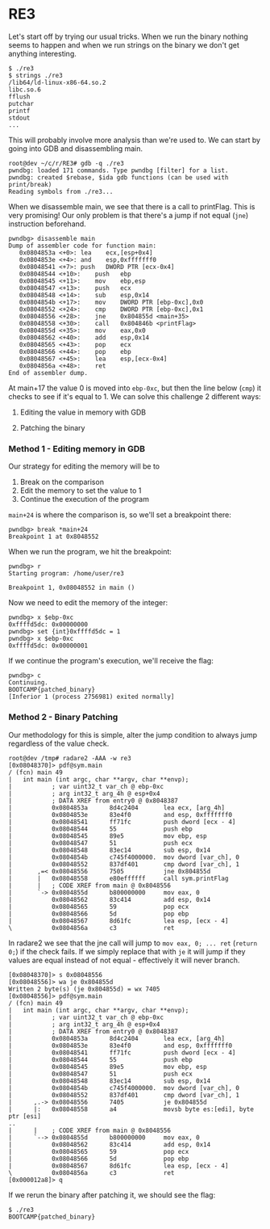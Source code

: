 # RE3

Let's start off by trying our usual tricks. When we run the binary nothing seems to happen and when we run strings on the binary we don't get anything interesting.

```
$ ./re3
$ strings ./re3
/lib64/ld-linux-x86-64.so.2
libc.so.6
fflush
putchar
printf
stdout
...
```

This will probably involve more analysis than we're used to. We can start by going into GDB and disassembling main.

```
root@dev ~/c/r/RE3# gdb -q ./re3
pwndbg: loaded 171 commands. Type pwndbg [filter] for a list.
pwndbg: created $rebase, $ida gdb functions (can be used with print/break)
Reading symbols from ./re3...
```

When we disassemble main, we see that there is a call to printFlag. This is very promising! Our only problem is that there's a jump if not equal (`jne`) instruction beforehand.

```
pwndbg> disassemble main
Dump of assembler code for function main:
   0x0804853a <+0>:	lea    ecx,[esp+0x4]
   0x0804853e <+4>:	and    esp,0xfffffff0
   0x08048541 <+7>:	push   DWORD PTR [ecx-0x4]
   0x08048544 <+10>:	push   ebp
   0x08048545 <+11>:	mov    ebp,esp
   0x08048547 <+13>:	push   ecx
   0x08048548 <+14>:	sub    esp,0x14
   0x0804854b <+17>:	mov    DWORD PTR [ebp-0xc],0x0
   0x08048552 <+24>:	cmp    DWORD PTR [ebp-0xc],0x1
   0x08048556 <+28>:	jne    0x804855d <main+35>
   0x08048558 <+30>:	call   0x804846b <printFlag>
   0x0804855d <+35>:	mov    eax,0x0
   0x08048562 <+40>:	add    esp,0x14
   0x08048565 <+43>:	pop    ecx
   0x08048566 <+44>:	pop    ebp
   0x08048567 <+45>:	lea    esp,[ecx-0x4]
   0x0804856a <+48>:	ret    
End of assembler dump.
```

At main+17 the value 0 is moved into `ebp-0xc`, but then the line below (`cmp`) it checks to see if it's equal to 1. We can solve this challenge 2 different ways:

1. Editing the value in memory with GDB

2. Patching the binary

### Method 1 - Editing memory in GDB

Our strategy for editing the memory will be to

1. Break on the comparison
2. Edit the memory to set the value to 1
3. Continue the execution of the program


`main+24` is where the comparison is, so we'll set a breakpoint there:

```
pwndbg> break *main+24
Breakpoint 1 at 0x8048552
```

When we run the program, we hit the breakpoint:

```
pwndbg> r
Starting program: /home/user/re3 

Breakpoint 1, 0x08048552 in main ()
```

Now we need to edit the memory of the integer:

```
pwndbg> x $ebp-0xc
0xffffd5dc:	0x00000000
pwndbg> set {int}0xffffd5dc = 1
pwndbg> x $ebp-0xc
0xffffd5dc:	0x00000001
```

If we continue the program's execution, we'll receive the flag:

```
pwndbg> c
Continuing.
BOOTCAMP{patched_binary}
[Inferior 1 (process 2756981) exited normally]
```

### Method 2 - Binary Patching

Our methodology for this is simple, alter the jump condition to always jump regardless of the value check.

```
root@dev /tmp# radare2 -AAA -w re3
[0x08048370]> pdf@sym.main
/ (fcn) main 49
|   int main (int argc, char **argv, char **envp);
|           ; var uint32_t var_ch @ ebp-0xc
|           ; arg int32_t arg_4h @ esp+0x4
|           ; DATA XREF from entry0 @ 0x8048387
|           0x0804853a      8d4c2404       lea ecx, [arg_4h]
|           0x0804853e      83e4f0         and esp, 0xfffffff0
|           0x08048541      ff71fc         push dword [ecx - 4]
|           0x08048544      55             push ebp
|           0x08048545      89e5           mov ebp, esp
|           0x08048547      51             push ecx
|           0x08048548      83ec14         sub esp, 0x14
|           0x0804854b      c745f4000000.  mov dword [var_ch], 0
|           0x08048552      837df401       cmp dword [var_ch], 1
|       ,=< 0x08048556      7505           jne 0x804855d
|       |   0x08048558      e80effffff     call sym.printFlag
|       |   ; CODE XREF from main @ 0x8048556
|       `-> 0x0804855d      b800000000     mov eax, 0
|           0x08048562      83c414         add esp, 0x14
|           0x08048565      59             pop ecx
|           0x08048566      5d             pop ebp
|           0x08048567      8d61fc         lea esp, [ecx - 4]
\           0x0804856a      c3             ret
```

In radare2 we see that the jne call will jump to `mov eax, 0; ... ret` (`return 0;`) if the check fails. If we simply replace that with `je` it will jump if they values are equal instead of not equal - effectively it will never branch.

```
[0x08048370]> s 0x08048556
[0x08048556]> wa je 0x804855d
Written 2 byte(s) (je 0x804855d) = wx 7405
[0x08048556]> pdf@sym.main
/ (fcn) main 49
|   int main (int argc, char **argv, char **envp);
|           ; var uint32_t var_ch @ ebp-0xc
|           ; arg int32_t arg_4h @ esp+0x4
|           ; DATA XREF from entry0 @ 0x8048387
|           0x0804853a      8d4c2404       lea ecx, [arg_4h]
|           0x0804853e      83e4f0         and esp, 0xfffffff0
|           0x08048541      ff71fc         push dword [ecx - 4]
|           0x08048544      55             push ebp
|           0x08048545      89e5           mov ebp, esp
|           0x08048547      51             push ecx
|           0x08048548      83ec14         sub esp, 0x14
|           0x0804854b      c745f4000000.  mov dword [var_ch], 0
|           0x08048552      837df401       cmp dword [var_ch], 1
|      ,.-> 0x08048556      7405           je 0x804855d
|      |:   0x08048558      a4             movsb byte es:[edi], byte ptr [esi]
..
|      |    ; CODE XREF from main @ 0x8048556
|      `--> 0x0804855d      b800000000     mov eax, 0
|           0x08048562      83c414         add esp, 0x14
|           0x08048565      59             pop ecx
|           0x08048566      5d             pop ebp
|           0x08048567      8d61fc         lea esp, [ecx - 4]
\           0x0804856a      c3             ret
[0x000012a8]> q
```

If we rerun the binary after patching it, we should see the flag:

```
$ ./re3
BOOTCAMP{patched_binary}
```
